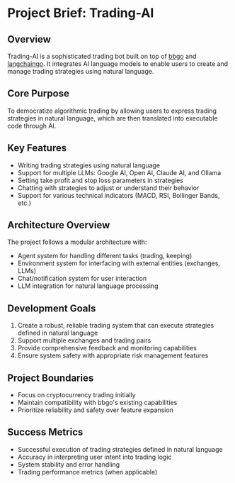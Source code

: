 # Project Brief: Trading-AI

## Overview
Trading-AI is a sophisticated trading bot built on top of [bbgo](https://github.com/c9s/bbgo) and [langchaingo](https://github.com/tmc/langchaingo). It integrates AI language models to enable users to create and manage trading strategies using natural language.

## Core Purpose
To democratize algorithmic trading by allowing users to express trading strategies in natural language, which are then translated into executable code through AI.

## Key Features
- Writing trading strategies using natural language
- Support for multiple LLMs: Google AI, Open AI, Claude AI, and Ollama
- Setting take profit and stop loss parameters in strategies
- Chatting with strategies to adjust or understand their behavior
- Support for various technical indicators (MACD, RSI, Bollinger Bands, etc.)

## Architecture Overview
The project follows a modular architecture with:
- Agent system for handling different tasks (trading, keeping)
- Environment system for interfacing with external entities (exchanges, LLMs)
- Chat/notification system for user interaction
- LLM integration for natural language processing

## Development Goals
1. Create a robust, reliable trading system that can execute strategies defined in natural language
2. Support multiple exchanges and trading pairs
3. Provide comprehensive feedback and monitoring capabilities
4. Ensure system safety with appropriate risk management features

## Project Boundaries
- Focus on cryptocurrency trading initially
- Maintain compatibility with bbgo's existing capabilities
- Prioritize reliability and safety over feature expansion

## Success Metrics
- Successful execution of trading strategies defined in natural language
- Accuracy in interpreting user intent into trading logic
- System stability and error handling
- Trading performance metrics (when applicable)
